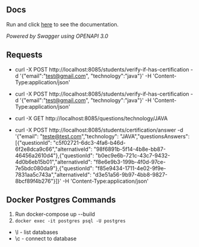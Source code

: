 ## Docs
Run and click [here](http://localhost:8085/swagger-ui.html) to see the documentation.

*Powered by Swagger using OPENAPI 3.0*

## Requests
- curl -X POST http://localhost:8085/students/verify-if-has-certification -d '{"email":"test@gmail.com", "technology":"java"}' -H 'Content-Type:application/json'

- curl -X POST http://localhost:8085/students/verify-if-has-certification -d '{"email":"test@gmail.com", "technology":"java"}' -H 'Content-Type:application/json'

- curl -X GET http://localhost:8085/questions/technology/JAVA

- curl -X POST http://localhost:8085/students/certification/answer -d '{"email": "teste@test.com","technology": "JAVA","questionsAnswers": [{"questionId": "c5f02721-6dc3-4fa6-b46d-6f2e8dca9c66","alternativeId": "98f6891b-5f14-4b8e-bb87-46456a2610d4"},{"questionId": "b0ec9e6b-721c-43c7-9432-4d0b6eb15b01","alternativeId": "f8e6e9b3-199b-4f0d-97ce-7e5bdc080da9"},{"questionId": "f85e9434-1711-4e02-9f9e-7831aa5c743a","alternativeId": "d3e51a56-9b97-4bb8-9827-8bcf89f4b276"}]}' -H 'Content-Type:application/json'


## Docker Postgres Commands

1. Run docker-compose up --build
2. `docker exec -it postgres psql -U postgres`
- \l - list databases
- \c - connect to database